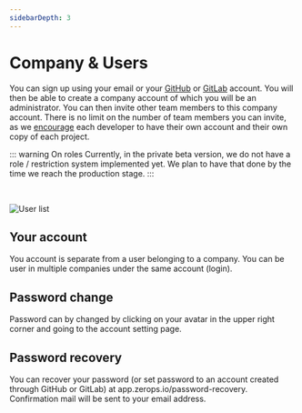 ```yaml
---
sidebarDepth: 3
---
```


# Company & Users

You can sign up using your email or your [GitHub](/documentation/github/login-with-github.html) or [GitLab](/documentation/gitlab/login-with-gitlab.html) account. You will then be able to create a company account of which you will be an administrator. You can then invite other team members to this company account. There is no limit on the number of team members you can invite, as we [encourage](/documentation/overview/made-for-developers.html#each-developer-should-have-his-own-account-no-artificial-pricing-boosting) each developer to have their own account and their own copy of each project.

::: warning On roles
Currently, in the private beta version, we do not have a role / restriction system implemented yet. We plan to have that done by the time we reach the production stage.
:::

<br />

![User list](/users.png "User list")


## Your account
You account is separate from a user belonging to a company. You can be user in multiple companies under the same account (login).

## Password change
Password can by changed by clicking on your avatar in the upper right corner and going to the account setting page.

## Password recovery
You can recover your password (or set password to an account created through GitHub or GitLab) at app.zerops.io/password-recovery. Confirmation mail will be sent to your email address.
